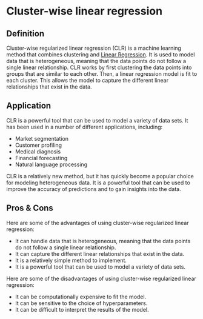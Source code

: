 # Cluster-wise linear regression

## Definition

Cluster-wise regularized linear regression (CLR) is a machine learning method that combines clustering and [Linear Regression](2.%20UDL%20Supervised%20Learning.md#Linear%20Regression). It is used to model data that is heterogeneous, meaning that the data points do not follow a single linear relationship. CLR works by first clustering the data points into groups that are similar to each other. Then, a linear regression model is fit to each cluster. This allows the model to capture the different linear relationships that exist in the data.

## Application

CLR is a powerful tool that can be used to model a variety of data sets. It has been used in a number of different applications, including:

-   Market segmentation
-   Customer profiling
-   Medical diagnosis
-   Financial forecasting
-   Natural language processing

CLR is a relatively new method, but it has quickly become a popular choice for modeling heterogeneous data. It is a powerful tool that can be used to improve the accuracy of predictions and to gain insights into the data.

## Pros & Cons

Here are some of the advantages of using cluster-wise regularized linear regression:

-   It can handle data that is heterogeneous, meaning that the data points do not follow a single linear relationship.
-   It can capture the different linear relationships that exist in the data.
-   It is a relatively simple method to implement.
-   It is a powerful tool that can be used to model a variety of data sets.

Here are some of the disadvantages of using cluster-wise regularized linear regression:

-   It can be computationally expensive to fit the model.
-   It can be sensitive to the choice of hyperparameters.
-   It can be difficult to interpret the results of the model.